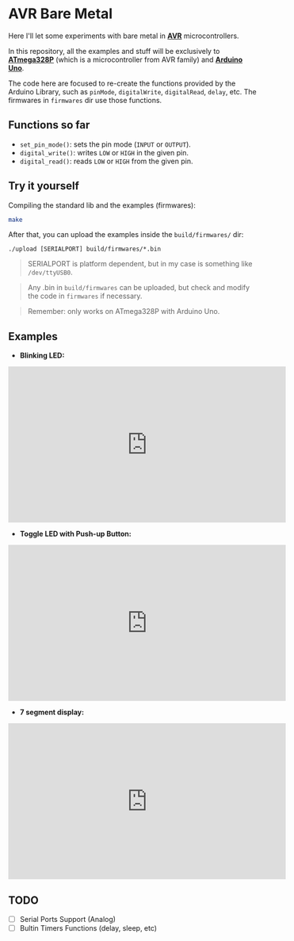 # AVR Bare Metal

Here I'll let some experiments with bare metal in [**AVR**](https://en.wikipedia.org/wiki/AVR_microcontrollers) microcontrollers.

In this repository, all the examples and stuff will be exclusively to [**ATmega328P**](https://ww1.microchip.com/downloads/en/DeviceDoc/Atmel-7810-Automotive-Microcontrollers-ATmega328P_Datasheet.pdf) (which is a microcontroller from AVR family) and [**Arduino Uno**](https://docs.arduino.cc/hardware/uno-rev3/).

The code here are focused to re-create the functions provided by the Arduino Library, such as `pinMode`, `digitalWrite`, `digitalRead`, `delay`, etc. The firmwares in `firmwares` dir use those functions.

## Functions so far

- `set_pin_mode()`: sets the pin mode (`INPUT` or `OUTPUT`).
- `digital_write()`: writes `LOW` or `HIGH` in the given pin.
- `digital_read()`: reads `LOW` or `HIGH` from the given pin.

## Try it yourself

Compiling the standard lib and the examples (firmwares):

```bash
make
```

After that, you can upload the examples inside the `build/firmwares/` dir:

```
./upload [SERIALPORT] build/firmwares/*.bin
```

> SERIALPORT is platform dependent, but in my case is something like `/dev/ttyUSB0`.

> Any .bin in `build/firmwares` can be uploaded, but check and modify the code in `firmwares` if necessary.

> Remember: only works on ATmega328P with Arduino Uno.

## Examples

- **Blinking LED:**
<iframe width="560" height="315" src="https://www.youtube.com/embed/FJVqrd77pOk" frameborder="0" allowfullscreen></iframe>

- **Toggle LED with Push-up Button:**
<iframe width="560" height="315" src="https://www.youtube.com/embed/GDJenpOJX3I" frameborder="0" allowfullscreen></iframe>

- **7 segment display:**
<iframe width="560" height="315" src="https://www.youtube.com/embed/rD-V1SiSl1o" frameborder="0" allowfullscreen></iframe>

## TODO

- [ ] Serial Ports Support (Analog)
- [ ] Bultin Timers Functions (delay, sleep, etc)
